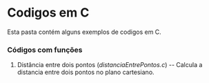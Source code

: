 # Codigos em C

Esta pasta contém alguns exemplos de codigos em C.

### Códigos com funções

 1. Distância entre dois pontos (*distanciaEntrePontos.c*)
  -- Calcula a distancia entre dois pontos no plano cartesiano.
